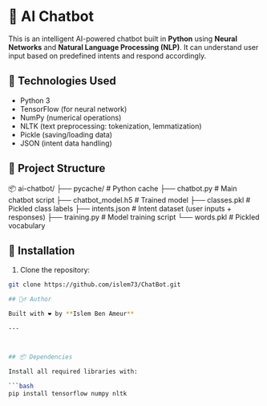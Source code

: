 # 🤖 AI Chatbot

This is an intelligent AI-powered chatbot built in **Python** using **Neural Networks** and **Natural Language Processing (NLP)**. It can understand user input based on predefined intents and respond accordingly.

## 🧰 Technologies Used

- Python 3
- TensorFlow (for neural network)
- NumPy (numerical operations)
- NLTK (text preprocessing: tokenization, lemmatization)
- Pickle (saving/loading data)
- JSON (intent data handling)

## 📁 Project Structure
📦 ai-chatbot/
├── pycache/ # Python cache
├── chatbot.py # Main chatbot script
├── chatbot_model.h5 # Trained model
├── classes.pkl # Pickled class labels
├── intents.json # Intent dataset (user inputs + responses)
├── training.py # Model training script
└── words.pkl # Pickled vocabulary

## 🔧 Installation

1. Clone the repository:

```bash
git clone https://github.com/islem73/ChatBot.git

## 🙋‍♂️ Author

Built with ❤️ by **Islem Ben Ameur**

---



## 📦 Dependencies

Install all required libraries with:

```bash
pip install tensorflow numpy nltk
